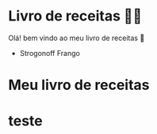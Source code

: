 # Livro de receitas :man_cook: #

Olá! bem vindo ao meu livro de receitas :wave:

- Strogonoff Frango

# Meu livro de receitas
# teste

